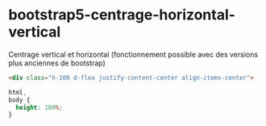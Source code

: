 # bootstrap5-centrage-horizontal-vertical
Centrage vertical et horizontal (fonctionnement possible avec des versions plus anciennes de bootstrap)
```html
<div class="h-100 d-flex justify-content-center align-items-center">
```
```css
html,
body {
  height: 100%;
}
```
